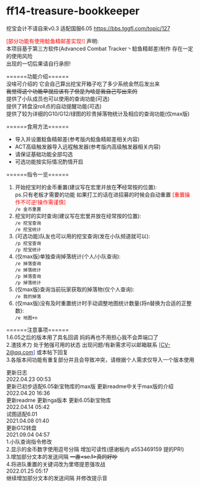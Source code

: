 # ff14-treasure-bookkeeper
挖宝会计不请自来v0.3 适配国服6.05
https://bbs.tggfl.com/topic/127


<font color=ff0000>[部分功能有使用鲶鱼精邮差实现!]</font>
声明:  
本项目基于第三方软件(Advanced Combat Tracker丶鲶鱼精邮差)制作 存在一定的使用风险  
出现的一切后果请自行承担!  


======功能介绍======  
没啥可介绍的 它会自己算出挖宝开箱子吃了多少系统金然后发出来  
~~我觉得这个功能早就应该有了但是为啥是我自己写出来的~~  
提供了小队成员也可以使用的查询功能(可选)  
提供了转盘没roll点的自动提醒功能(可选)  
提供了较为详细的G10/G12/绿图的珍贵掉落物统计及相应的查询功能(仅max版)  


======食用方法======  
- 导入并设置鲶鱼精邮差(参考版内鲶鱼精邮差相关内容)  
- ACT高级触发器导入远程触发器(参考版内高级触发器相关内容)  
- 请保证基础功能全部勾选  
- 可选功能按实际情况酌情开启  

======指令一览======  
1. 开始挖宝时的金币重置(建议写在宏里并放在**不**经常按的位置):  
    ps.只有老板才需要的功能 如果打工的话在进招募的时候会自动重置   <font color=ff0000>[重置操作不可逆!操作需谨慎]  </font>  
```/e 金币重置```  
1. 挖宝时的实时查询(建议写在宏里并放在经常按的位置):  
```/e 挖宝查询```  
```/e 挖宝统计```  
3. (可选功能)队友也可以用的挖宝查询(发在小队频道就可以):  
```/p 挖宝查询```  
```/p 挖宝统计```  
4. (仅max版)单独查询掉落统计(个人/小队查询):  
```/e 掉落查询```  
```/e 掉落统计```  
```/p 掉落查询```  
```/p 掉落统计```  
5. (仅max版)查询当前玩家获取的掉落物(仅个人查询):  
```/e 我的掉落```  
6. (仅max版)没有及时重置统计时手动调整地图统计数量(将n替换为合适的正整数):  
```/e 地图+n```  

======注意事项======  
1.6.05之后的版本用了具名回调 妈妈再也不用担心我不会弄端口了  
2.渣技术力 处于勉强可用的状态  出现问题/有新需求可以邮箱联系 <font color=#162ff9>[CV-2@qq.com]</font> 或本帖下回复   
3.各版本间功能有重复部分并且会导致冲突，请根据个人需求仅导入一个版本使用  


更新日志  
2022.04.23 00:53  
更新已初步适配6.05新宝物库的max版 更新readme中关于max版的介绍  
2022.04.20 16:36  
更新readme 更新nga版本 更新6.05新宝物库  
2022.04.14 05:42  
试图适配6.01  
2021.04.08 01:40  
更新G12转盘  
2021.09.04 04:57  
1.小队查询指令修改  
2.显示的金币数字使用逗号分隔 增加可读性(感谢板内 a553469159 提的PR!)  
3.增加部分文本的发送间隔 ~~一直<se.1>真的好吵~~  
4.将进队重置的关键词改为里塔提恩强攻战  
2022.01.25 05:17  
继续增加部分文本的发送间隔 并修改提示音  
